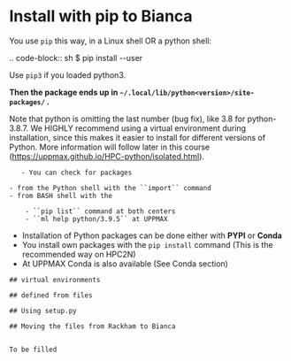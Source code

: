 # Install with pip to Bianca

You use ``pip`` this way, in a Linux shell OR a python shell: 

.. code-block:: sh 
    $ pip install --user <package>
    
Use ``pip3`` if you loaded python3.

**Then the package ends up in ``~/.local/lib/python<version>/site-packages/`` .**

Note that python<version> is omitting the last number (bug fix), like 3.8 for python-3.8.7.
We HIGHLY recommend using a virtual environment during installation, since this makes it easier to install for different versions of Python.  More information will follow later in this course (https://uppmax.github.io/HPC-python/isolated.html). 

       - You can check for packages 
   
   	- from the Python shell with the ``import`` command
	- from BASH shell with the 
	
		- ``pip list`` command at both centers
		- ``ml help python/3.9.5`` at UPPMAX
		
   - Installation of Python packages can be done either with **PYPI** or **Conda**
   - You install own packages with the ``pip install`` command (This is the recommended way on HPC2N)
   - At UPPMAX Conda is also available (See Conda section)

    ## virtual environments
    
    ## defined from files
    
    ## Using setup.py
    
    ## Moving the files from Rackham to Bianca
    
    
    To be filled
